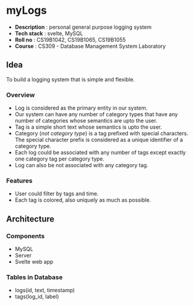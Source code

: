 # myLogs

- __Description__ : personal general purpose logging system
- __Tech stack__ : svelte, MySQL
- __Roll no__ : CS19B1042, CS19B1065, CS19B1055
- __Course__ : CS309 - Database Management System Laboratory

## Idea

To build a logging system that is simple and flexible.

### Overview

- Log is considered as the primary entity in our system.
- Our system can have any number of category types that have any number of categories whose semantics are upto the user.
- Tag is a simple short text whose semantics is upto the user.
- Category (_not category type_) is a tag prefixed with special characters. The special character prefix is considered
  as a unique identifier of a category type.
- Each log could be associated with any number of tags except exactly one category tag per category type.
- Log can also be not associated with any category tag.

### Features

- User could filter by tags and time.
- Each tag is colored, also uniquely as much as possible.

## Architecture

### Components

- MySQL
- Server
- Svelte web app

### Tables in Database
- logs(id, text, timestamp)
- tags(log_id, label)
